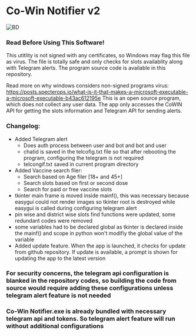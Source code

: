 # Co-Win Notifier v2

![BD](https://github.com/ashvnv/Co-Win-Notifier/blob/master/Pics/Screenshot%20from%202021-05-21%2020-51-55.png)

### Read Before Using This Software!

This utitlity is not signed with any certificates, so Windows may flag this file as virus. The file is totally safe and only checks for slots availablity along with Telegram alerts. The program source code is available in this repository.


Read more on why windows considers non-signed programs virus:
https://posts.specterops.io/what-is-it-that-makes-a-microsoft-executable-a-microsoft-executable-b43ac612195e
This is an open source program, which does not collect any user data. The app only accesses the CoWIN API for getting the slots information and Telegram API for sending alerts. 



### Changelog:
- Added Telegram alert 
    - Does auth process between user and bot and bot and user
    - chatid is saved in the telcofig.txt file so that after rebooting the program, configuring the telegram is not required
    - telcongif.txt saved in current program directory  
- Added Vaccine search filer:<br>
    - Search based on Age filer [18+ and 45+]
    - Search slots based on first or second dose
    - Search for paid or free vaccine slots          
- tkinter main frame is moved inside mainf(), this was necessary because easygui could not render images so tkinter root is destroyed while easygui is called during configuring telegram alert
- pin wise and district wise slots find functions were updated, some redundant codes were removed
- some variables had to be declared global as tkinter is declared inside the mainf() and scope in python won't modifiy the global value of the variable
- Added update feature. When the app is launched, it checks for update from github repository. If update is available, a prompt is shown for updating the app to the latest version

### For security concerns, the telegram api configuration is blanked in the repository codes, so building the code from source would require adding these configurations unless telegram alert feature is not needed
### Co-Win Notifier.exe is already bundled with necessary telegram api and tokens. So telegram alert feature will run without additional configurations


  

